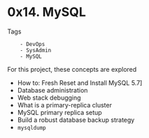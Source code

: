 # 0x14. MySQL

Tags
```
	- DevOps
	- SysAdmin
	- MySQL
```

For this project, these concepts are explored

- How to: Fresh Reset and Install MySQL 5.7]
- Database administration
- Web stack debugging
- What is a primary-replica cluster
- MySQL primary replica setup
- Build a robust database backup strategy
- `mysqldump`
